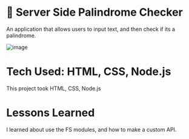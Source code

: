 # 🏁 Server Side Palindrome Checker
An application that allows users to input text, and then check if its a palindrome.

![image](https://user-images.githubusercontent.com/112406976/202770809-6dc7eb67-7d75-4e0a-963d-dc33cf8a75f6.png)
# Tech Used: HTML, CSS, Node.js 
This project took HTML, CSS, Node.js 
# Lessons Learned
I learned about use the FS modules, and how to make a custom
API.
